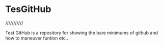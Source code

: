 # TesGitHub
///////////

Test GitHub is a repository for showing the bare minimums of github and how to 
maneuver funtion etc..

